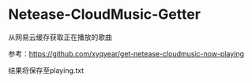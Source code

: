 # Netease-CloudMusic-Getter
从网易云缓存获取正在播放的歌曲

参考：https://github.com/xyqyear/get-netease-cloudmusic-now-playing

结果将保存至playing.txt
